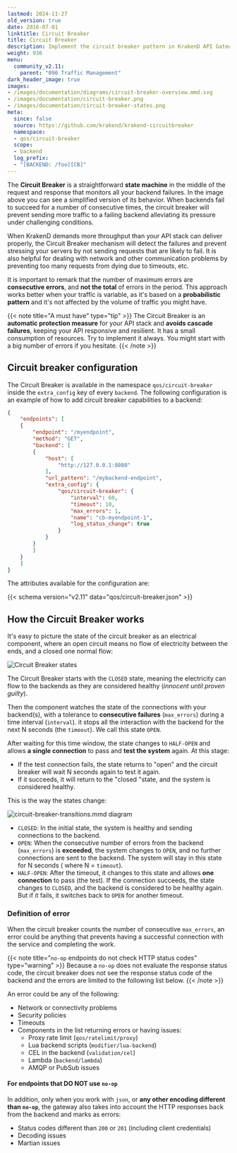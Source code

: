 ```yaml
---
lastmod: 2024-11-27
old_version: true
date: 2016-07-01
linktitle: Circuit Breaker
title: Circuit Breaker
description: Implement the circuit breaker pattern in KrakenD API Gateway to enhance the resilience and stability of your API ecosystem
weight: 930
menu:
  community_v2.11:
    parent: "090 Traffic Management"
dark_header_image: true
images:
- /images/documentation/diagrams/circuit-breaker-overview.mmd.svg
- /images/documentation/circuit-breaker.png
- /images/documentation/circuit-breaker-states.png
meta:
  since: false
  source: https://github.com/krakend/krakend-circuitbreaker
  namespace:
  - qos/circuit-breaker
  scope:
  - backend
  log_prefix:
  - "[BACKEND: /foo][CB]"
---
```

The **Circuit Breaker** is a straightforward **state machine** in the middle of the request and response that monitors all your backend failures. In the image above you can see a simplified version of its behavior. When backends fail to succeed for a number of consecutive times, the circuit breaker will prevent sending more traffic to a failing backend alleviating its pressure under challenging conditions.

When KrakenD demands more throughput than your API stack can deliver properly, the Circuit Breaker mechanism will detect the failures and prevent stressing your servers by not sending requests that are likely to fail. It is also helpful for dealing with network and other communication problems by preventing too many requests from dying due to timeouts, etc.

It is important to remark that the number of maximum errors are **consecutive errors**, and **not the total** of errors in the period. This approach works better when your traffic is variable, as it's based on a **probabilistic pattern** and it's not affected by the volume of traffic you might have.

{{< note title="A must have" type="tip" >}}
The Circuit Breaker is an **automatic protection measure** for your API stack and **avoids cascade failures**, keeping your API responsive and resilient. It has a small consumption of resources. Try to implement it always. You might start with a big number of errors if you hesitate.
{{< /note >}}


## Circuit breaker configuration

The Circuit Breaker is available in the namespace `qos/circuit-breaker` inside the `extra_config` key of every `backend`. The following configuration is an example of how to add circuit breaker capabilities to a backend:
```json
{
    "endpoints": [
    {
        "endpoint": "/myendpoint",
        "method": "GET",
        "backend": [
        {
            "host": [
                "http://127.0.0.1:8080"
            ],
            "url_pattern": "/mybackend-endpoint",
            "extra_config": {
                "qos/circuit-breaker": {
                    "interval": 60,
                    "timeout": 10,
                    "max_errors": 1,
                    "name": "cb-myendpoint-1",
                    "log_status_change": true
                }
            }
        }
        ]
    }
    ]
}
```

The attributes available for the configuration are:

{{< schema version="v2.11" data="qos/circuit-breaker.json" >}}

## How the Circuit Breaker works
It's easy to picture the state of the circuit breaker as an electrical component, where an open circuit means no flow of electricity between the ends, and a closed one normal flow:

<img title="Circuit Breaker states" src="/images/documentation/circuit-breaker.png" class="dark-version-available">

The Circuit Breaker starts with the `CLOSED` state, meaning the electricity can flow to the backends as they are considered healthy (*innocent until proven guilty*).

Then the component watches the state of the connections with your backend(s), with a tolerance to **consecutive failures** (`max_errors`) during a time interval (`interval`). it stops all the interaction with the backend for the next N seconds (the `timeout`). We call this state `OPEN`.

After waiting for this time window, the state changes to `HALF-OPEN` and allows **a single connection** to pass and **test the system** again. At this stage:
- If the test connection fails, the state returns to "open" and the circuit breaker will wait N seconds again to test it again.
- If it succeeds, it will return to the "closed "state,  and the system is considered healthy.

This is the way the states change:

![circuit-breaker-transitions.mmd diagram](/images/documentation/diagrams/circuit-breaker-transitions.mmd.svg)

- `CLOSED`: In the initial state, the system is healthy and sending connections to the backend.
- `OPEN`: When the consecutive number of errors from the backend (`max_errors`) is **exceeded**, the system changes to `OPEN`, and no further connections are sent to the backend. The system will stay in this state for N seconds ( where N = `timeout`).
- `HALF-OPEN`: After the timeout, it changes to this state and allows **one connection** to pass (the test). If the connection succeeds, the state changes to `CLOSED`, and the backend is considered to be healthy again. But if it fails, it switches back to `OPEN` for another timeout.

### Definition of error

When the circuit breaker counts the number of consecutive `max_errors`, an error could be anything that prevents having a successful connection with the service and completing the work.

{{< note title="`no-op` endpoints do not check HTTP status codes" type="warning" >}}
Because a `no-op` does not evaluate the response status code, the circuit breaker does not see the response status code of the backend and the errors are limited to the following list below.
{{< /note >}}


An error could be any of the following:

- Network or connectivity problems
- Security policies
- Timeouts
- Components in the list returning errors or having issues:
    - Proxy rate limit (`qos/ratelimit/proxy`)
    - Lua backend scripts (`modifier/lua-backend`)
    - CEL in the backend (`validation/cel`)
    - Lambda (`backend/lambda`)
    - AMQP or PubSub issues

#### For endpoints that DO NOT use `no-op`
In addition, only when you work with `json`, or **any other encoding different than `no-op`**, the gateway also takes into account the HTTP responses back from the backend and marks as errors:

- Status codes different than `200` or `201` (including client credentials)
- Decoding issues
- Martian issues
